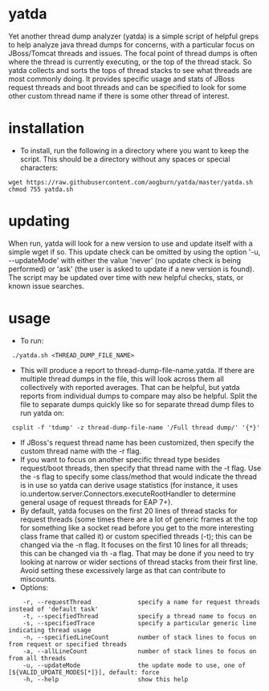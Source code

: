 # yatda
Yet another thread dump analyzer (yatda) is a simple script of helpful greps to help analyze java thread dumps for concerns, with a particular focus on JBoss/Tomcat threads and issues. The focal point of thread dumps is often where the thread is currently executing, or the top of the thread stack. So yatda collects and sorts the tops of thread stacks to see what threads are most commonly doing. It provides specific usage and stats of JBoss request threads and boot threads and can be specified to look for some other custom thread name if there is some other thread of interest.

# installation
* To install, run the following in a directory where you want to keep the script.  This should be a directory without any spaces or special characters:
```
wget https://raw.githubusercontent.com/aogburn/yatda/master/yatda.sh
chmod 755 yatda.sh
```
# updating 

When run, yatda will look for a new version to use and update itself with a simple wget if so. This update check can be omitted by using the option '-u, --updateMode' with either the value 'never' (no update check is being performed) or 'ask' (the user is asked to update if a new version is found). The script may be updated over time with new helpful checks, stats, or known issue searches.

# usage

* To run:
```
 ./yatda.sh <THREAD_DUMP_FILE_NAME>
```
* This will produce a report to thread-dump-file-name.yatda. If there are multiple thread dumps in the file, this will look across them all collectively with reported averages. That can be helpful, but yatda reports from individual dumps to compare may also be helpful. Split the file to separate dumps quickly like so for separate thread dump files to run yatda on:
```
 csplit -f 'tdump' -z thread-dump-file-name '/Full thread dump/' '{*}'
```
* If JBoss's request thread name has been customized, then specify the custom thread name with the -r flag.
* If you want to focus on another specific thread type besides request/boot threads, then specify that thread name with the -t flag.  Use the -s flag to specify some class/method that would indicate the thread is in use so yatda can derive usage statistics (for instance, it uses io.undertow.server.Connectors.executeRootHandler to determine general usage of request threads for EAP 7+).
* By default, yatda focuses on the first 20 lines of thread stacks for request threads (some times there are a lot of generic frames at the top for something like a socket read before you get to the more interesting class frame that called it) or custom specified threads (-t); this can be changed via the -n flag.  It focuses on the first 10 lines for all threads; this can be changed via th -a flag. That may be done if you need to try looking at narrow or wider sections of thread stacks from their first line. Avoid setting these excessively large as that can contribute to miscounts.
* Options:
```
    -r, --requestThread             specify a name for request threads instead of 'default task'
    -t, --specifiedThread           specify a thread name to focus on
    -s, --specifiedTrace            specify a particular generic line indicating thread usage
    -n, --specifiedLineCount        number of stack lines to focus on from request or specified threads
    -a, --allLineCount              number of stack lines to focus on from all threads
    -u, --updateMode                the update mode to use, one of [${VALID_UPDATE_MODES[*]}], default: force
    -h, --help                      show this help
```
